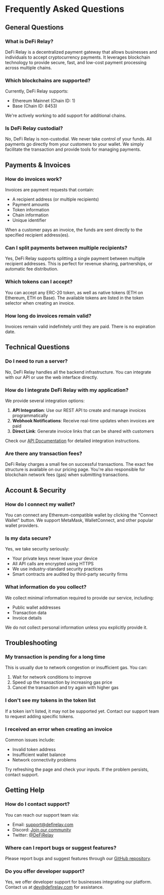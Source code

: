 # Frequently Asked Questions

## General Questions

### What is DeFi Relay?

DeFi Relay is a decentralized payment gateway that allows businesses and individuals to accept cryptocurrency payments. It leverages blockchain technology to provide secure, fast, and low-cost payment processing across multiple chains.

### Which blockchains are supported?

Currently, DeFi Relay supports:
- Ethereum Mainnet (Chain ID: 1)
- Base (Chain ID: 8453)

We're actively working to add support for additional chains.

### Is DeFi Relay custodial?

No, DeFi Relay is non-custodial. We never take control of your funds. All payments go directly from your customers to your wallet. We simply facilitate the transaction and provide tools for managing payments.

## Payments & Invoices

### How do invoices work?

Invoices are payment requests that contain:
- A recipient address (or multiple recipients)
- Payment amounts
- Token information
- Chain information
- Unique identifier

When a customer pays an invoice, the funds are sent directly to the specified recipient address(es).

### Can I split payments between multiple recipients?

Yes, DeFi Relay supports splitting a single payment between multiple recipient addresses. This is perfect for revenue sharing, partnerships, or automatic fee distribution.

### Which tokens can I accept?

You can accept any ERC-20 token, as well as native tokens (ETH on Ethereum, ETH on Base). The available tokens are listed in the token selector when creating an invoice.

### How long do invoices remain valid?

Invoices remain valid indefinitely until they are paid. There is no expiration date.

## Technical Questions

### Do I need to run a server?

No, DeFi Relay handles all the backend infrastructure. You can integrate with our API or use the web interface directly.

### How do I integrate DeFi Relay with my application?

We provide several integration options:
1. **API Integration**: Use our REST API to create and manage invoices programmatically
2. **Webhook Notifications**: Receive real-time updates when invoices are paid
3. **Direct Link**: Generate invoice links that can be shared with customers

Check our [API Documentation](/docs/api) for detailed integration instructions.

### Are there any transaction fees?

DeFi Relay charges a small fee on successful transactions. The exact fee structure is available on our pricing page. You're also responsible for blockchain network fees (gas) when submitting transactions.

## Account & Security

### How do I connect my wallet?

You can connect any Ethereum-compatible wallet by clicking the "Connect Wallet" button. We support MetaMask, WalletConnect, and other popular wallet providers.

### Is my data secure?

Yes, we take security seriously:
- Your private keys never leave your device
- All API calls are encrypted using HTTPS
- We use industry-standard security practices
- Smart contracts are audited by third-party security firms

### What information do you collect?

We collect minimal information required to provide our service, including:
- Public wallet addresses
- Transaction data
- Invoice details

We do not collect personal information unless you explicitly provide it.

## Troubleshooting

### My transaction is pending for a long time

This is usually due to network congestion or insufficient gas. You can:
1. Wait for network conditions to improve
2. Speed up the transaction by increasing gas price
3. Cancel the transaction and try again with higher gas

### I don't see my tokens in the token list

If a token isn't listed, it may not be supported yet. Contact our support team to request adding specific tokens.

### I received an error when creating an invoice

Common issues include:
- Invalid token address
- Insufficient wallet balance
- Network connectivity problems

Try refreshing the page and check your inputs. If the problem persists, contact support.

## Getting Help

### How do I contact support?

You can reach our support team via:
- Email: support@defirelay.com
- Discord: [Join our community](https://discord.gg/defirelay)
- Twitter: [@DeFiRelay](https://twitter.com/defirelay)

### Where can I report bugs or suggest features?

Please report bugs and suggest features through our [GitHub repository](https://github.com/payspec/defi-relay/issues).

### Do you offer developer support?

Yes, we offer developer support for businesses integrating our platform. Contact us at dev@defirelay.com for assistance.